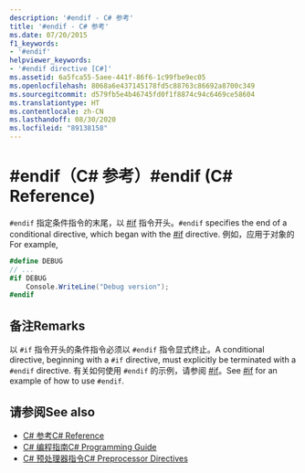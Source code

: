```yaml
---
description: '#endif - C# 参考'
title: '#endif - C# 参考'
ms.date: 07/20/2015
f1_keywords:
- '#endif'
helpviewer_keywords:
- '#endif directive [C#]'
ms.assetid: 6a5fca55-5aee-441f-86f6-1c99fbe9ec05
ms.openlocfilehash: 8068a6e437145178fd5c88763c86692a8700c349
ms.sourcegitcommit: d579fb5e4b46745fd0f1f8874c94c6469ce58604
ms.translationtype: HT
ms.contentlocale: zh-CN
ms.lasthandoff: 08/30/2020
ms.locfileid: "89138158"
---
```

# <a name="endif-c-reference"></a><span data-ttu-id="95184-103">#endif（C# 参考）</span><span class="sxs-lookup"><span data-stu-id="95184-103">#endif (C# Reference)</span></span>
<span data-ttu-id="95184-104">`#endif` 指定条件指令的末尾，以 [#if](./preprocessor-if.md) 指令开头。</span><span class="sxs-lookup"><span data-stu-id="95184-104">`#endif` specifies the end of a conditional directive, which began with the [#if](./preprocessor-if.md) directive.</span></span> <span data-ttu-id="95184-105">例如，应用于对象的</span><span class="sxs-lookup"><span data-stu-id="95184-105">For example,</span></span>  
  
```csharp
#define DEBUG  
// ...  
#if DEBUG  
    Console.WriteLine("Debug version");  
#endif  
```  
  
## <a name="remarks"></a><span data-ttu-id="95184-106">备注</span><span class="sxs-lookup"><span data-stu-id="95184-106">Remarks</span></span>  
 <span data-ttu-id="95184-107">以 `#if` 指令开头的条件指令必须以 `#endif` 指令显式终止。</span><span class="sxs-lookup"><span data-stu-id="95184-107">A conditional directive, beginning with a `#if` directive, must explicitly be terminated with a `#endif` directive.</span></span> <span data-ttu-id="95184-108">有关如何使用 `#endif` 的示例，请参阅 [#if](./preprocessor-if.md)。</span><span class="sxs-lookup"><span data-stu-id="95184-108">See [#if](./preprocessor-if.md) for an example of how to use `#endif`.</span></span>  
  
## <a name="see-also"></a><span data-ttu-id="95184-109">请参阅</span><span class="sxs-lookup"><span data-stu-id="95184-109">See also</span></span>

- [<span data-ttu-id="95184-110">C# 参考</span><span class="sxs-lookup"><span data-stu-id="95184-110">C# Reference</span></span>](../index.md)
- [<span data-ttu-id="95184-111">C# 编程指南</span><span class="sxs-lookup"><span data-stu-id="95184-111">C# Programming Guide</span></span>](../../programming-guide/index.md)
- [<span data-ttu-id="95184-112">C# 预处理器指令</span><span class="sxs-lookup"><span data-stu-id="95184-112">C# Preprocessor Directives</span></span>](./index.md)
